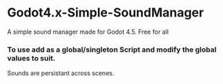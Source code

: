 # Godot4.x-Simple-SoundManager
A simple sound manager made for Godot 4.5.  Free for all

### To use add as a global/singleton Script and modify the global values to suit.

Sounds are persistant across scenes.
